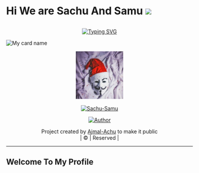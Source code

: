 # Hi We are Sachu And Samu&nbsp;<a href="Hey"><img src="https://raw.githubusercontent.com/TOXIC-DEVIL/TOXIC-DEVIL/TOXIC-DEVIL-OFFICIAL/media/Hi.gif" width="48px"></a>

## <!-- Typing SVG -->
<p align="center">
    <a href="https://git.io/J0hKr">
        <img
        src="https://readme-typing-svg.herokuapp.com?size=30&width=800&lines=Welcome+To+Sachu+Samu+Profile."
            alt="Typing SVG"
        />
    </a>
</p>

![My card name](https://cardivo.vercel.app/api?name=Sachu-Samu&description=Hi,%20Welcome%20To%20My%20Profile%20❤&image=https://avatars.githubusercontent.com/u/78668573?v=4&s=10?v=4&backgroundColor=%23ecf0f1&instagram=sachu_samu_creation&github=sachusamu-c&twitter=&pattern=leaf&colorPattern=%23eaeaea)

<div align="center">
  <p align="center">
<img src="Ajmalprofile.jpg" alt="GIF" width="128" height="128"/>
</p>
 <p align="center">
<a href="#"><img title="Sachu-Samu" src="https://img.shields.io/badge/Ajmal Achu-red?colorA=%23ff0000&colorB=%23017e40&style=for-the-badge"></a>
</p>
  <p align="center">
<a href="https://github.com/Ajmal-Achu"><img title="Author" src="https://img.shields.io/badge/Author-Sachu-Samu/Nandhutty_v2?color=blue&style=for-the-badge&logo=whatsapp"></a>
</p>
</div>
<p align="center">
Project created by <a href="https://github.com/Ajmal-Achu">Ajmal-Achu</a> to make it public
    <br>
       | © |
        Reserved |
    <br> 
</p>

----
## Welcome To My Profile
 
